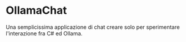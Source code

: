 # OllamaChat

Una semplicissima applicazione di chat creare solo per sperimentare l'interazione fra C# ed Ollama.
